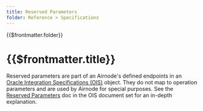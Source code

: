 ```yaml
---
title: Reserved Parameters
folder: Reference > Specifications
---
```


<TitleSpan>{{$frontmatter.folder}}</TitleSpan>

# {{$frontmatter.title}}

<VersionWarning/>

<!--TocHeader /> <TOC class="table-of-contents" :include-level="[2,4]" /-->

Reserved parameters are part of an Airnode's defined endpoints in an
[Oracle Integration Specifications (OIS)](/ois/v1.0/) object. They do not map to
operation parameters and are used by Airnode for special purposes. See the
[Reserved Parameters](/ois/v1.0/reserved-parameters.md) doc in the OIS document
set for an in-depth explanation.
